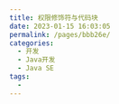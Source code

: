 ```yaml
---
title: 权限修饰符与代码块
date: 2023-01-15 16:03:05
permalink: /pages/bbb26e/
categories:
  - 开发
  - Java开发
  - Java SE
tags:
  - 
---
```

